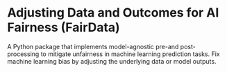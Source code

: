 # Adjusting Data and Outcomes for AI Fairness (FairData)
A Python package that implements model-agnostic pre-and post-processing to mitigate unfairness in machine learning prediction tasks. Fix machine learning bias by adjusting the underlying data or model outputs. 
